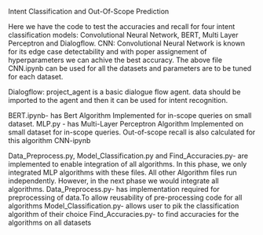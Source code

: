 Intent Classification and Out-Of-Scope Prediction

Here we have the code to test the accuracies and recall for four intent classification models: Convolutional Neural Network, BERT, Multi
Layer Perceptron and Dialogflow.
CNN: Convolutional Neural Network is known for its edge case detectability and with poper assignement of hyperparameters we can achive the best accuracy. The above file CNN.ipynb can be used for all the datasets and parameters are to be tuned for each dataset.

Dialogflow: project_agent is a basic dialogue flow agent. data should be imported to the agent and then it can be used for intent recognition.

BERT.ipynb- has Bert Algorithm Implemented for in-scope queries on small dataset. 
MLP.py - has Multi-Layer Perceptron Algorithm Implemented on small dataset for in-scope queries. Out-of-scope recall is also calculated for this algorithm
CNN-ipynb



Data_Preprocess.py, Model_Classification.py and Find_Accuracies.py- are implemented to enable integration of all algorithms. 
In this phase, we only integrated MLP algorithms with these files. All other Algorithm files run independently. 
However, in the next phase we would integrate all algorithms. 
Data_Preprocess.py- has implementation required for preprocessing of data.To allow reusability of pre-processing code for all algorithms
Model_Classification.py- allows user to pik the classification algorithm of their choice
Find_Accuracies.py- to find accuracies for the algorithms on all datasets

